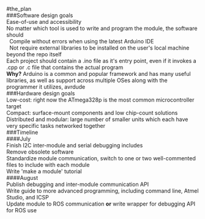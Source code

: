 #the_plan<br>
###Software design goals<br>
Ease-of-use and accessibility<br>
No matter which tool is used to write and program the module, the software should<br>
&nbsp;&nbsp;Compile without errors when using the latest Arduino IDE<br>
&nbsp;&nbsp;Not require external libraries to be installed on the user's local machine beyond the repo itself<br>
Each project should contain a .ino file as it's entry point, even if it invokes a .cpp or .c file that contains the actual program<br>
**Why?** Arduino is a common and popular framework and has many useful libraries, as well as support across multiple OSes along with the programmer it utilizes, avrdude<br>
###Hardware design goals<br>
Low-cost: right now the ATmega328p is the most common microcontroller target<br>
Compact: surface-mount components and low chip-count solutions<br>
Distributed and modular: large number of smaller units which each have very specific tasks networked together<br>
###Timeline<br>
####July<br>
Finish I2C inter-module and serial debugging includes<br>
Remove obsolete software<br>
Standardize module communication, switch to one or two well-commented files to include with each module<br>
Write 'make a module' tutorial<br>
####August<br>
Publish debugging and inter-module communication API<br>
Write guide to more advanced programming, including command line, Atmel Studio, and ICSP<br>
Update module to ROS communication **or** write wrapper for debugging API for ROS use<br>
